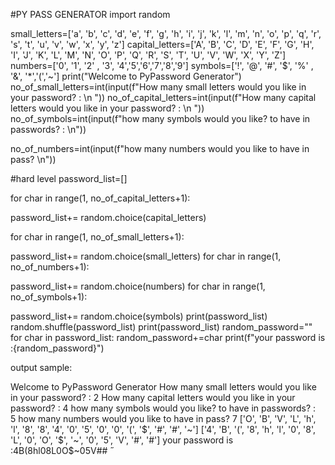 #PY PASS GENERATOR
import random


small_letters=['a', 'b', 'c', 'd', 'e', 'f', 'g', 'h', 'i', 'j', 'k', 'l', 'm', 'n', 'o', 'p', 'q', 'r', 's', 't', 'u', 'v', 'w', 'x', 'y', 'z']
capital_letters=['A', 'B', 'C', 'D', 'E', 'F', 'G', 'H', 'I', 'J', 'K', 'L', 'M', 'N', 'O', 'P', 'Q', 'R', 'S', 'T', 'U', 'V', 'W', 'X', 'Y', 'Z']
numbers=['0', '1', '2' , '3', '4','5','6','7','8','9']
symbols=['!', '@', '#', '$', '%' , '&', '*','(','~']
print("Welcome to PyPassword Generator")
no_of_small_letters=int(input(f"How many small letters would you like in your password? : \n "))
no_of_capital_letters=int(input(f"How many capital letters would you like in your password? : \n "))
no_of_symbols=int(input(f"how many symbols would you like? to have in passwords? :  \n"))

no_of_numbers=int(input(f"how many numbers would you like to have in pass? \n"))


#hard level
password_list=[]

for char in range(1, no_of_capital_letters+1):

  password_list+= random.choice(capital_letters)
  
for char in range(1, no_of_small_letters+1):

  password_list+= random.choice(small_letters)
for char in range(1, no_of_numbers+1):

  password_list+= random.choice(numbers)
for char in range(1, no_of_symbols+1):

  password_list+= random.choice(symbols)
print(password_list)
random.shuffle(password_list)
print(password_list)
random_password=""
for char in password_list:
  random_password+=char
print(f"your password is :{random_password}")


output sample:


Welcome to PyPassword Generator
How many small letters would you like in your password? : 
 2
How many capital letters would you like in your password? : 
 4
how many symbols would you like? to have in passwords? :  
5
how many numbers would you like to have in pass? 
7
['O', 'B', 'V', 'L', 'h', 'l', '8', '8', '4', '0', '5', '0', '0', '(', '$', '#', '#', '~']
['4', 'B', '(', '8', 'h', 'l', '0', '8', 'L', '0', 'O', '$', '~', '0', '5', 'V', '#', '#']
your password is :4B(8hl08L0O$~05V##
 




